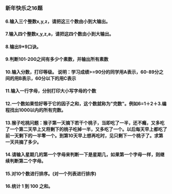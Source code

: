 ### 新年快乐之16题



#### 6.输入三个整数x,y,z，请把这三个数由小到大输出。

#### 7.输入四个整数x,y,z,a，请把这四个数由小到大输出。

#### 8.输出9*9口诀。

#### 9.判断101-200之间有多少个素数，并输出所有素数

#### 10.输入分数，打印等级。 说明：学习成绩>=90分的同学用A表示，60-89分之间的用B表示，60分以下的用C表示

#### 11.输入一行字母，分别打印大小写字母的个数

#### 12.一个数如果恰好等于它的因子之和，这个数就称为"完数"。例如6=1＋2＋3.编程找出1000以内的所有完数。

#### 13.猴子吃桃问题：猴子第一天摘下若干个桃子，当即吃了一半，还不瘾，又多吃了一个第二天早上又将剩下的桃子吃掉一半，又多吃了一个。以后每天早上都吃了前一天剩下的一半零一个。到第10天早上想再吃时，见只剩下一个桃子了。求第一天共摘了多少。

#### 14.请输入星期几的第一个字母来判断一下是星期几，如果第一个字母一样，则继续判断第二个字母。

#### 15.对10个数进行排序。(对一个列表进行排序)

#### 16.统计 1 到 100 之和。